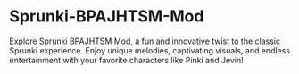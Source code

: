 # Sprunki-BPAJHTSM-Mod
Explore Sprunki BPAJHTSM Mod, a fun and innovative twist to the classic Sprunki experience. Enjoy unique melodies, captivating visuals, and endless entertainment with your favorite characters like Pinki and Jevin!
